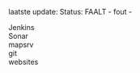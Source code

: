 laatste update: 
Status: FAALT - fout - 
<div class="service R">Jenkins</div><div class="service R">Sonar</div><div class="service R">mapsrv</div><div class="service R">git</div><div class="service R">websites</div>